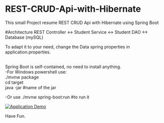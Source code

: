 # REST-CRUD-Api-with-Hibernate
This small Project resume REST CRUD Api with Hibernate using Spring Boot

#Architecture 
  REST Controller <-> Student Service <-> Student DAO <-> Database (mySQL)
  
To adapt it to your need, change the Data spring properties in application.properties.

<p>
  <br>Spring Boot is self-contained, no need to install anything.
  <br>-For Windows powershell use:
  <br> ./mvnw package
  <br> cd target
  <br> java -jar #name of the jar
</p>
    
  -Or use ./mvnw spring-boot:run #to run it
    
<a href="https://youtu.be/0ksZfFlT_Pc" rel="nofollow"><img src="https://media.giphy.com/media/IzjYaOJJo9af09MPvs/giphy.gif" alt="Application Demo" data-canonical-src="https://youtu.be/0ksZfFlT_Pc" style="max-width:100%;"></a>

Have Fun.
